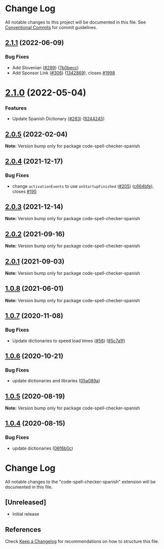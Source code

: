 # Change Log

All notable changes to this project will be documented in this file.
See [Conventional Commits](https://conventionalcommits.org) for commit guidelines.

## [2.1.1](https://github.com/streetsidesoftware/vscode-cspell-dict-extensions/compare/code-spell-checker-spanish@2.1.0...code-spell-checker-spanish@2.1.1) (2022-06-09)


### Bug Fixes

* Add Slovenian ([#299](https://github.com/streetsidesoftware/vscode-cspell-dict-extensions/issues/299)) ([7b0becc](https://github.com/streetsidesoftware/vscode-cspell-dict-extensions/commit/7b0becc910e11e674ad32be812aa5e138b005219))
* Add Sponsor Link ([#306](https://github.com/streetsidesoftware/vscode-cspell-dict-extensions/issues/306)) ([1342869](https://github.com/streetsidesoftware/vscode-cspell-dict-extensions/commit/13428699ee20f6b6a597dd2638d5633f2a53c9cf)), closes [#1998](https://github.com/streetsidesoftware/vscode-cspell-dict-extensions/issues/1998)





# [2.1.0](https://github.com/streetsidesoftware/vscode-cspell-dict-extensions/compare/code-spell-checker-spanish@2.0.5...code-spell-checker-spanish@2.1.0) (2022-05-04)


### Features

* Update Spanish Dictionary ([#283](https://github.com/streetsidesoftware/vscode-cspell-dict-extensions/issues/283)) ([9244245](https://github.com/streetsidesoftware/vscode-cspell-dict-extensions/commit/9244245399e25c8d430d6019003f0ccfdb72bcb0))





## [2.0.5](https://github.com/streetsidesoftware/vscode-cspell-dict-extensions/compare/code-spell-checker-spanish@2.0.4...code-spell-checker-spanish@2.0.5) (2022-02-04)

**Note:** Version bump only for package code-spell-checker-spanish





## [2.0.4](https://github.com/streetsidesoftware/vscode-cspell-dict-extensions/compare/code-spell-checker-spanish@2.0.3...code-spell-checker-spanish@2.0.4) (2021-12-17)


### Bug Fixes

* change `activationEvents` to use `onStartupFinished` ([#205](https://github.com/streetsidesoftware/vscode-cspell-dict-extensions/issues/205)) ([c664bfe](https://github.com/streetsidesoftware/vscode-cspell-dict-extensions/commit/c664bfe88497c9eaf82aa5549734d99db9194001)), closes [#195](https://github.com/streetsidesoftware/vscode-cspell-dict-extensions/issues/195)





## [2.0.3](https://github.com/streetsidesoftware/vscode-cspell-dict-extensions/compare/code-spell-checker-spanish@2.0.2...code-spell-checker-spanish@2.0.3) (2021-12-14)

**Note:** Version bump only for package code-spell-checker-spanish





## [2.0.2](https://github.com/streetsidesoftware/vscode-cspell-dict-extensions/compare/code-spell-checker-spanish@2.0.1...code-spell-checker-spanish@2.0.2) (2021-09-16)

**Note:** Version bump only for package code-spell-checker-spanish





## [2.0.1](https://github.com/streetsidesoftware/vscode-cspell-dict-extensions/compare/code-spell-checker-spanish@1.0.8...code-spell-checker-spanish@2.0.1) (2021-09-03)

**Note:** Version bump only for package code-spell-checker-spanish





## [1.0.8](https://github.com/streetsidesoftware/vscode-cspell-dict-extensions/compare/code-spell-checker-spanish@1.0.7...code-spell-checker-spanish@1.0.8) (2021-06-01)

**Note:** Version bump only for package code-spell-checker-spanish





## [1.0.7](https://github.com/streetsidesoftware/vscode-cspell-dict-extensions/compare/code-spell-checker-spanish@1.0.6...code-spell-checker-spanish@1.0.7) (2020-11-08)


### Bug Fixes

* Update dictionaries to speed load times ([#56](https://github.com/streetsidesoftware/vscode-cspell-dict-extensions/issues/56)) ([85c7a1f](https://github.com/streetsidesoftware/vscode-cspell-dict-extensions/commit/85c7a1f3363945594f6d86dbb7dae7f4c95a76e7))





## [1.0.6](https://github.com/streetsidesoftware/vscode-cspell-dict-extensions/compare/code-spell-checker-spanish@1.0.5...code-spell-checker-spanish@1.0.6) (2020-10-21)


### Bug Fixes

* update dictionaries and libraries ([05a089a](https://github.com/streetsidesoftware/vscode-cspell-dict-extensions/commit/05a089add3e0e3606ac1604df1539adfb272461f))





## [1.0.5](https://github.com/streetsidesoftware/vscode-cspell-dict-extensions/compare/code-spell-checker-spanish@1.0.4...code-spell-checker-spanish@1.0.5) (2020-08-19)

**Note:** Version bump only for package code-spell-checker-spanish





## [1.0.4](https://github.com/streetsidesoftware/vscode-cspell-dict-extensions/compare/code-spell-checker-spanish@1.0.3...code-spell-checker-spanish@1.0.4) (2020-08-15)


### Bug Fixes

* update dictionaries ([06f6b0c](https://github.com/streetsidesoftware/vscode-cspell-dict-extensions/commit/06f6b0cd9c011d55de841aa75591422a18d8a8f6))





# Change Log
All notable changes to the "code-spell-checker-spanish" extension will be documented in this file.

## [Unreleased]
- Initial release

## References
Check [Keep a Changelog](http://keepachangelog.com/) for recommendations on how to structure this file.
